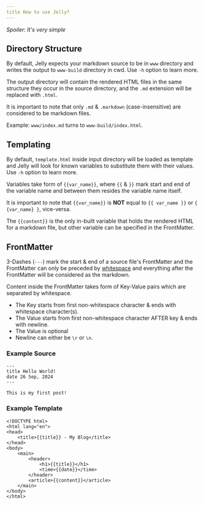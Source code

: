 ```yaml
---
title How to use Jelly?
---
```


_Spoiler: It's very simple_

## Directory Structure

By default, Jelly expects your markdown source to be in `www` directory
and writes the output to `www-build` directory in cwd.  Use `-h` option
to learn more.

The output directory will contain the rendered HTML files in the
same structure they occur in the source directory, and the `.md`
extension will be replaced with `.html`.

It is important to note that only `.md` & `.markdown` (case-insensitive)
are considered to be markdown files.

Example: `www/index.md` turns to `www-build/index.html`.

## Templating

By default, `template.html` inside input directory will be loaded as
template and Jelly will look for known variables to substitute them
with their values.  Use `-h` option to learn more.

Variables take form of `{{var_name}}`, where `{{` & `}}` mark start and end
of the variable name and between them resides the variable name itself.

It is important to note that `{{var_name}}` is **NOT** equal to `{{ var_name }}`
or `{ {var_name} }`, vice-versa.

The `{{content}}` is the only in-built variable that holds the rendered HTML for
a markdown file, but other variable can be specified in the FrontMatter.

## FrontMatter

3-Dashes (`---`) mark the start & end of a source file's FrontMatter and the
FrontMatter can only be preceded by [whitespace](https://en.cppreference.com/w/c/string/byte/isspace)
and everything after the FrontMatter will be considered as the markdown.

Content inside the FrontMatter takes form of Key-Value pairs which are separated
by whitespace.

- The Key starts from first non-whitespace character & ends with whitespace character(s).
- The Value starts from first non-whitespace character AFTER key & ends with newline.
- The Value is optional
- Newline can either be `\r` or `\n`.

### Example Source

```
---
title Hello World!
date 26 Sep, 2024
---

This is my first post!
```

### Example Template

```
<!DOCTYPE html>
<html lang="en">
<head>
	<title>{{title}} - My Blog</title>
</head>
<body>
	<main>
		<header>
			<h1>{{title}}</h1>
			<time>{{date}}</time>
		</header>
		<article>{{content}}</article>
	</main>
</body>
</html>
```
